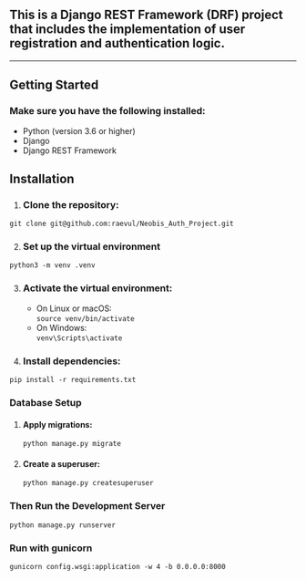 ## This is a Django REST Framework (DRF) project that includes the implementation of user registration and authentication logic.
___

## Getting Started

### Make sure you have the following installed:
- Python (version 3.6 or higher)
- Django
- Django REST Framework

## Installation

1. ### Clone the repository:

```git clone git@github.com:raevul/Neobis_Auth_Project.git```

2. ### Set up the virtual environment

```python3 -m venv .venv```

3. ### Activate the virtual environment:
   - On Linux or macOS: </br>
   ```source venv/bin/activate```
    - On Windows: </br>
   ```venv\Scripts\activate```

4. ### Install dependencies:

```pip install -r requirements.txt```

### Database Setup

1. #### Apply migrations:
   ```python manage.py migrate```
2. #### Create a superuser:
   ```python manage.py createsuperuser```

### Then Run the Development Server
```python manage.py runserver```

### Run with gunicorn
```gunicorn config.wsgi:application -w 4 -b 0.0.0.0:8000```
